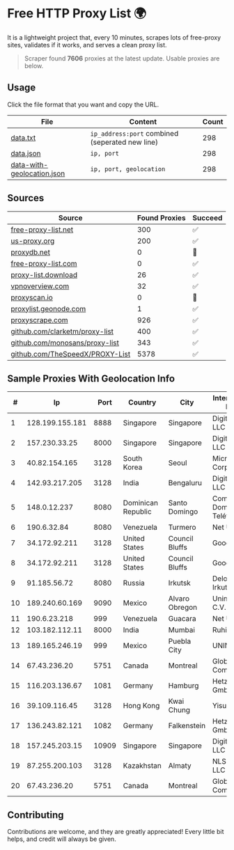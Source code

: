 
# Free HTTP Proxy List 🌍

It is a lightweight project that, every 10 minutes, scrapes lots of free-proxy sites, validates if it works, and serves a clean proxy list.


> Scraper found **7606** proxies at the latest update. Usable proxies are below.

## Usage

Click the file format that you want and copy the URL.


|File|Content|Count|
|----|-------|-----|
|[data.txt](https://raw.githubusercontent.com/themiralay/Proxy-List-World/master/data.txt)|`ip_address:port` combined (seperated new line)|298|
|[data.json](https://raw.githubusercontent.com/themiralay/Proxy-List-World/master/data.json)|`ip, port`|298|
|[data-with-geolocation.json](https://raw.githubusercontent.com/themiralay/Proxy-List-World/master/data-with-geolocation.json)|`ip, port, geolocation`|298|

## Sources

|Source|Found Proxies|Succeed|
|------|-------------|-------|
|[free-proxy-list.net](https://free-proxy-list.net)|300|✅|
|[us-proxy.org](https://www.us-proxy.org)|200|✅|
|[proxydb.net](http://proxydb.net)|0|🚫|
|[free-proxy-list.com](https://free-proxy-list.com/?page=&port=&type%5B%5D=http&type%5B%5D=https&up_time=0&search=Search)|0|✅|
|[proxy-list.download](https://www.proxy-list.download/HTTP)|26|✅|
|[vpnoverview.com](https://vpnoverview.com/privacy/anonymous-browsing/free-proxy-servers)|32|✅|
|[proxyscan.io](https://www.proxyscan.io)|0|🚫|
|[proxylist.geonode.com](https://proxylist.geonode.com/api/proxy-list?limit=300&page=1&sort_by=lastChecked&sort_type=desc&protocols=http,https)|1|✅|
|[proxyscrape.com](https://api.proxyscrape.com/v2/?request=displayproxies&protocol=http&timeout=10000&country=all&ssl=all&anonymity=all)|926|✅|
|[github.com/clarketm/proxy-list](https://raw.githubusercontent.com/clarketm/proxy-list/master/proxy-list-raw.txt)|400|✅|
|[github.com/monosans/proxy-list](https://raw.githubusercontent.com/monosans/proxy-list/main/proxies/http.txt)|343|✅|
|[github.com/TheSpeedX/PROXY-List](https://raw.githubusercontent.com/TheSpeedX/PROXY-List/master/http.txt)|5378|✅|


## Sample Proxies With Geolocation Info

|#|Ip|Port|Country|City|Internet Service Provider|
|-|--|----|-------|----|-------------------------|
|1|128.199.155.181|8888|Singapore|Singapore|DigitalOcean, LLC|
|2|157.230.33.25|8000|Singapore|Singapore|DigitalOcean, LLC|
|3|40.82.154.165|3128|South Korea|Seoul|Microsoft Corporation|
|4|142.93.217.205|3128|India|Bengaluru|DigitalOcean, LLC|
|5|148.0.12.237|8080|Dominican Republic|Santo Domingo|Compañía Dominicana de Teléfonos S. A.|
|6|190.6.32.84|8080|Venezuela|Turmero|Net Uno, C.A.|
|7|34.172.92.211|3128|United States|Council Bluffs|Google LLC|
|8|34.172.92.211|3128|United States|Council Bluffs|Google LLC|
|9|91.185.56.72|8080|Russia|Irkutsk|Delovaya Set' - Irkutsk|
|10|189.240.60.169|9090|Mexico|Alvaro Obregon|Uninet S.A. de C.V.|
|11|190.6.23.218|999|Venezuela|Guacara|Net Uno|
|12|103.182.112.11|8000|India|Mumbai|Ruhi Infotech|
|13|189.165.246.19|999|Mexico|Puebla City|UNINET|
|14|67.43.236.20|5751|Canada|Montreal|GloboTech Communications|
|15|116.203.136.67|1081|Germany|Hamburg|Hetzner Online GmbH|
|16|39.109.116.45|3128|Hong Kong|Kwai Chung|Yisu Cloud LTD|
|17|136.243.82.121|1082|Germany|Falkenstein|Hetzner Online GmbH|
|18|157.245.203.15|10909|Singapore|Singapore|DigitalOcean, LLC|
|19|87.255.200.103|3128|Kazakhstan|Almaty|NLS Kazakhstan LLC|
|20|67.43.236.20|5751|Canada|Montreal|GloboTech Communications|



## Contributing

Contributions are welcome, and they are greatly appreciated! Every
little bit helps, and credit will always be given.

